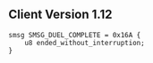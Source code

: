 ## Client Version 1.12

```rust,ignore
smsg SMSG_DUEL_COMPLETE = 0x16A {
    u8 ended_without_interruption;    
}

```
